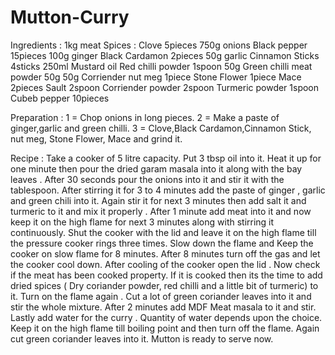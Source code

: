 # Mutton-Curry

Ingredients : 1kg meat                           Spices : Clove 5pieces
              750g onions                                 Black pepper 15pieces
              100g ginger                                 Black Cardamon 2pieces
              50g garlic                                  Cinnamon Sticks 4sticks
              250ml Mustard oil                           Red chilli powder 1spoon
              50g Green chilli                            meat powder 50g
              50g Corriender                              nut meg 1piece
                                                          Stone Flower 1piece
                                                          Mace 2pieces
                                                          Sault 2spoon 
                                                          Corriender powder 2spoon
                                                          Turmeric powder 1spoon
                                                          Cubeb pepper 10pieces
 
 
 Preparation : 1 = Chop onions in long pieces.
               2 = Make a paste of ginger,garlic and green chilli.
               3 = Clove,Black Cardamon,Cinnamon Stick, nut meg, Stone Flower, Mace and grind it.
               
 Recipe :   Take a cooker of  5 litre capacity. Put 3 tbsp oil into it. Heat it  up for one minute then pour 
            the dried garam masala into it along with the bay leaves . After 30 seconds pour the onions into 
            it and stir it with the tablespoon. After stirring it for 3 to 4 minutes add the paste of ginger 
            , garlic and green chili into it. Again stir it for next 3 minutes then add salt it and turmeric 
            to it and mix it properly . After 1 minute add meat into it and now keep it on the high flame for 
            next 3 minutes along with stirring it continuously. Shut the cooker with the lid and leave it on 
            the high flame till the pressure cooker rings three times. Slow down the flame and Keep the cooker 
            on slow flame for 8 minutes. After 8 minutes turn off the gas and let the cooker cool down. After 
            cooling of the cooker open the lid . Now check if the meat has been cooked property. If it is cooked 
            then its the time to add dried spices ( Dry coriander powder, red chilli and a little bit of turmeric) 
            to it. Turn on the flame again . Cut a lot of  green coriander leaves into it and stir the whole mixture. 
            After 2 minutes add MDF Meat masala to it and stir. Lastly add water for the curry . Quantity of water 
            depends upon the choice. Keep it on the high flame till boiling point and then turn off the flame. Again 
            cut green coriander leaves into it. Mutton is ready to serve now. 

